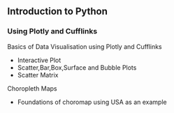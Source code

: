 ## Introduction to Python
### Using Plotly and Cufflinks

Basics of Data Visualisation using Plotly and Cufflinks
- Interactive Plot
- Scatter,Bar,Box,Surface and Bubble Plots
- Scatter Matrix

Choropleth Maps
- Foundations of choromap using USA as an example

